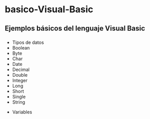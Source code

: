 # basico-Visual-Basic
<h2>Ejemplos básicos del lenguaje Visual Basic</h2>
<ul>
<li><h3></h3>Tipos de datos</h3></li>
  <li>Boolean</li>
  <li>Byte</li>
  <li>Char</li>
  <li>Date</li>
  <li>Decimal</li>
  <li>Double</li>
  <li>Integer</li>
  <li>Long</li>
  <li>Short</li>
  <li>Single</li>
  <li>String</li>
</ul>
<ul>
<li>Variables</li>
</ul>
